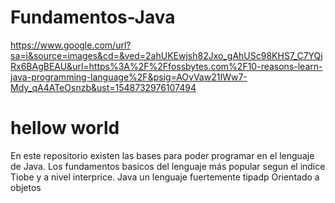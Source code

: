 # Fundamentos-Java

https://www.google.com/url?sa=i&source=images&cd=&ved=2ahUKEwjsh82Jxo_gAhUSc98KHS7_C7YQjRx6BAgBEAU&url=https%3A%2F%2Ffossbytes.com%2F10-reasons-learn-java-programming-language%2F&psig=AOvVaw21IWw7-Mdy_qA4ATeOsnzb&ust=1548732976107494
<h1>hellow world</h1>

En este repositorio existen las bases para poder programar en el lenguaje de Java.
Los fundamentos basicos del lenguaje más popular segun el indice Tiobe y a nivel interprice.
Java un lenguaje fuertemente tipadp Orientado a objetos
